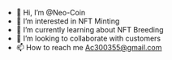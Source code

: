 - 👋 Hi, I’m @Neo-Coin
- 👀 I’m interested in NFT Minting 
- 🌱 I’m currently learning about NFT Breeding
- 💞️ I’m looking to collaborate with customers
- 📫 How to reach me Ac300355@gmail.com 

<!---
Neo-Coin/Neo-Coin is a ✨ special ✨ repository because its `README.md` (this file) appears on your GitHub profile.
You can click the Preview link to take a look at your changes.
--->
